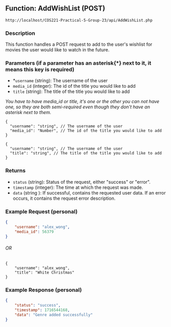 ## Function: AddWishList (POST)

```URI
http://localhost/COS221-Practical-5-Group-23/api/AddWishList.php
```

### Description

This function handles a POST request to add to the user's wishlist for movies the user would like to watch in the future.

### Parameters (if a parameter has an asterisk{*} next to it, it means this key is required)

- *`username` (string): The username of the user
- `media_id` (integer): The id of the title you would like to add
- `title` (string): The title of the title you would like to add

*You have to have media_id or title, it's one or the other you can not have one, so they are both semi-required even though they don't have an asterisk next to them.*

```json5
{
  "username": "string", // The username of the user
  "media_id": "Number", // The id of the title you would like to add
}
```

```json5
{
  "username": "string", // The username of the user
  "title": "string", // The title of the title you would like to add
}
```

### Returns

- `status` (string): Status of the request, either "success" or "error".
- `timestamp` (integer): The time at which the request was made.
- `data` (string ): If successful, contains the requested user data. If an error occurs, it contains the request error description.

### Example Request (personal)

```json
{
    "username": "alex_wong",
    "media_id": 56379
}
```

###### OR

```json5
{
    "username": "alex_wong",
    "title": "White Christmas"
}
```

### Example Response (personal)

```json
{
    "status": "success",
    "timestamp": 1716544168,
    "data": "Genre added successfully"
}
```
